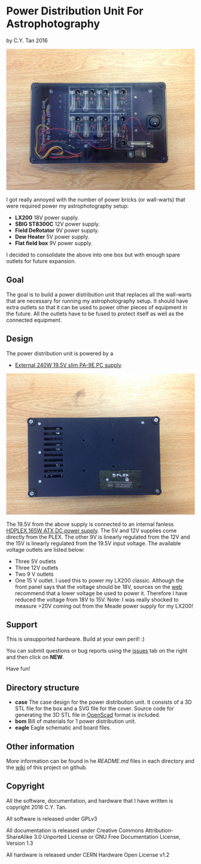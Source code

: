 # Power Distribution Unit For Astrophotography

by C.Y. Tan 2016

![Power Distribution Unit](https://github.com/cytan299/power_distribution/blob/master/pics/IMG_2708.jpg)

I got really annoyed with the number of power bricks (or wall-warts)
that were required power my astrophotography setup:

* **LX200** 18V power supply. 
* **SBIG ST8300C** 12V power supply.
* **Field DeRotator** 9V power supply.
* **Dew Heater** 5V power supply.
* **Flat field box** 9V power supply.

I decided to consolidate the above into one box but with enough spare
outlets for future expansion.

## Goal

The goal is to build a power distribution unit that replaces all the
wall-warts that are necessary for running my astrophotography
setup. It should have extra outlets so that it can be used to power
other pieces of equipment in the future. All the outlets have to be
fused to protect itself as well as the connected equipment.

## Design

The power distribution unit is powered by a

* [External 240W 19.5V slim PA-9E PC supply](http://www.amazon.com/Original-PA-9E-Replacement-adapter-Notebook/dp/B00AVMYMUG?ie=UTF8&psc=1&redirect=true&ref_=oh_aui_detailpage_o02_s00).

![Plex](https://github.com/cytan299/power_distribution/blob/master/pics/IMG_2711.jpg)

The 19.5V from the above supply is connected to an internal fanless
[HDPLEX 165W ATX DC power supply](http://www.amazon.com/HDPLEX-DC-ATX-Power-Supply-16V-24V/dp/B00KVWHUXW?ie=UTF8&psc=1&redirect=true&ref_=oh_aui_detailpage_o03_s00). The 5V and 12V supplies come directly from
the PLEX. The other 9V is linearly regulated from the 12V and the 15V
is linearly regulated from the 19.5V input voltage. The available voltage
outlets are listed below:

* Three 5V outlets
* Three 12V outlets
* Two 9 V outlets
* One 15 V outlet. I used this to power my LX200 classic. Although the
  front panel says that the voltage should be 18V, sources on the [web](http://www.skymtn.com/mapug-astronomy/MAPUG/Battery1.htm#anchor318436)
  recommend that a lower voltage be used to power it. Therefore I have
  reduced the voltage from 18V to 15V. Note: I was really shocked to
  measure >20V coming out from the Meade power supply for my LX200!

## Support

This is unsupported hardware. Build at your own peril! :)

You can submit questions or bug reports using the
[issues](https://github.com/cytan299/power_distribution/issues) tab on
the right and then click on **NEW**.

Have fun!

## Directory structure

* **case** The case design for the power distribution unit. It
  consists of a 3D STL file for the box and a SVG file for the
  cover. Source code for generating the 3D STL file in [OpenScad](http://www.openscad.org) format
  is included.
* **bom** Bill of materials for 1 power distribution unit.
* **eagle** Eagle schematic and board files.

## Other information

More information can be found in he *README.md* files in each
directory and the [wiki](https://github.com/cytan299/power_distribution/wiki/Power-Distribution-Unit) of this project on github.

## Copyright
All the software, documentation, and hardware that I have written is
copyright 2016 C.Y. Tan.

All software is released under GPLv3

All documentation is released under Creative Commons
Attribution-ShareAlike 3.0 Unported License or GNU Free
Documentation License, Version 1.3

All hardware is released under CERN Hardware Open License v1.2



